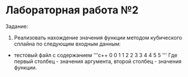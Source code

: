 # Лабораторная работа №2
Задание:
1. Реализовать нахождение значения функции методом кубического сплайна
 по следующим входным данным:
* тестовый файл с содержанием
'''c++
0 0
1 1
2 2
3 3
4 4
5 5
'''
Где первый столбец - значения аргумента, второй столбец - значения функции.
